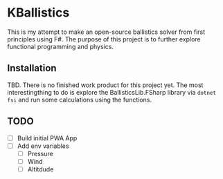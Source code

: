 # KBallistics

This is my attempt to make an open-source ballistics solver from first principles using F#. The purpose of this project is to further explore functional programming and physics.

## Installation

TBD. There is no finished work product for this project yet. The most interestingthing to do is explore the BallisticsLib.FSharp library via `dotnet fsi` and run some calculations using the functions.

## TODO
- [ ] Build initial PWA App
- [ ] Add env variables
    - [ ] Pressure
    - [ ] Wind
    - [ ] Altitdude
